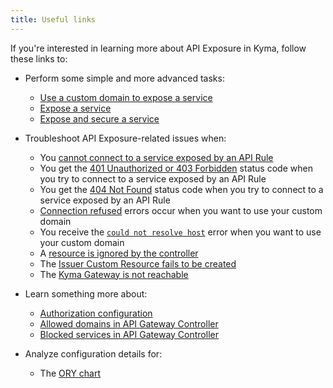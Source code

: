 ```yaml
---
title: Useful links
---
```


If you're interested in learning more about API Exposure in Kyma, follow these links to:

- Perform some simple and more advanced tasks:
  - [Use a custom domain to expose a service](../../../03-tutorials/00-api-exposure/apix-01-own-domain.md)
  - [Expose a service](../../../03-tutorials/00-api-exposure/apix-02-expose-service-apigateway.md)
  - [Expose and secure a service](../../../03-tutorials/00-api-exposure/apix-03-expose-and-secure-service.md)
  
- Troubleshoot API Exposure-related issues when:

  - You [cannot connect to a service exposed by an API Rule](../../../04-operation-guides/troubleshooting/apix-01-apigateway-connect-api-rule.md)
  - You get the [401 Unauthorized or 403 Forbidden](../../../04-operation-guides/troubleshooting/apix-02-401-unauthorized-403-forbidden.md) status code when you try to connect to a service exposed by an API Rule
  - You get the [404 Not Found](../../../04-operation-guides/troubleshooting/apix-03-404-not-found.md) status code when you try to connect to a service exposed by an API Rule
  - [Connection refused](../../../04-operation-guides/troubleshooting/apix-04-dns-mgt-connection-refused.md) errors occur when you want to use your custom domain
  - You receive the [`could not resolve host`](../../../04-operation-guides/troubleshooting/apix-05-dns-mgt-could-not-resolve-host.md) error when you want to use your custom domain
  - A [resource is ignored by the controller](../../../04-operation-guides/troubleshooting/apix-06-dns-mgt-resource-ignored.md)
  - The [Issuer Custom Resource fails to be created](../../../04-operation-guides/troubleshooting/apix-07-cert-mgt-issuer-not-created.md)
  - The [Kyma Gateway is not reachable](../../../04-operation-guides/troubleshooting/apix-08-gateway-not-reachable.md)

- Learn something more about:

  - [Authorization configuration](../../../05-technical-reference/apix-01-config-authorizations-apigateway.md)
  - [Allowed domains in API Gateway Controller](../../../05-technical-reference/apix-02-whitelisted-domains.md)
  - [Blocked services in API Gateway Controller](../../../05-technical-reference/apix-03-blacklisted-services.md)

- Analyze configuration details for:

  - The [ORY chart](../../../05-technical-reference/00-configuration-parameters/apix-02-ory-chart.md)
